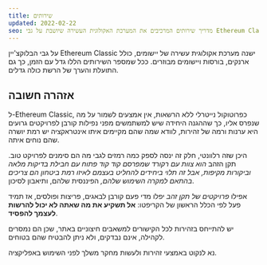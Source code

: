 ```yaml
---
title: שירותים
updated: 2022-02-22
seo: מדריך שירותים המרכיבים את המערכת האקולוגית העשירה שיושבת על גבי Ethereum Classic, כולל ארנקים, חילופים ויישומים מבוזרים.
---
```


על גבי הבלוקצ'יין Ethereum Classic ישנה מערכת אקולוגית עשירה של יישומים, כולל ארנקים, בורסות ויישומים מבוזרים. ככל שמספר השירותים הללו גדל עם הזמן, כך גם התועלת והערך של הרשת כולה גדלים.

## אזהרה חשובה

ל-Ethereum Classic, כפרוטוקול נייטרלי ללא הרשאות, אין אמצעים לשמור על מה שנפרס אליו, כך שההגנה היחידה שיש למשתמשים מפני נפילות קורבן לפרויקטים גרועים היא ערנות ורמה של זהירות, לוודא שמה שהם מקיימים איתו אינטראקציה יש רמת יושרה שהם נוחים איתה.

היכן שזה רלוונטי, חלק זה ינסה לספק כמה רמזים לגבי מה הם סימנים לפרויקט טוב. תקן הזהב _הוא צוות עם רקורד שמפרסם קוד קוד פתוח עם חבילת בדיקות מלאה וביקורות מקיפות, אבל זה תלוי ביחידים להחליט בעצמם לאיזו רמת ביטחון הם צריכים בהתאם למקרה השימוש שלהם,_ הפיננסית שלהם, ותיאבון לסיכון.

אפילו _פרויקטים של תקן זהב_ יפלו מדי פעם קורבן לבאגים, פריצות ופולסים, אז תמיד פעל לפי הכלל הראשון של הקריפטו: **אל תשקיע את מה שאתה לא יכול להרשות לעצמך להפסיד**.

יש להתייחס בזהירות לכל הקישורים למשאבים חיצוניים באתר, שכן הם נמסרים לקהילה, אינם נבדקים, ולא ניתן להבטיח שהם בטוחים.

נא לנקוט באמצעי זהירות ולעשות מחקר משלך לפני השימוש באפליקציה.
